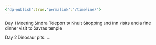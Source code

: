 ```yaml
---
{"dg-publish":true,"permalink":"/timeline/"}
---
```


Day 1
Meeting Sindra
Teleport to Khult
Shopping and Inn visits and a fine dinner
visit to Savras temple

Day 2 
Dinosaur pits.
...

